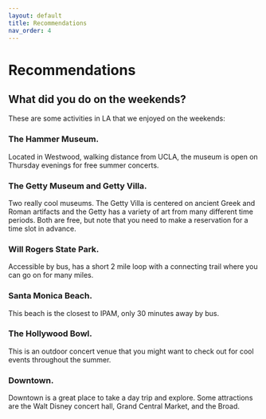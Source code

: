 ```yaml
---
layout: default
title: Recommendations
nav_order: 4
---
```


# Recommendations


## What did you do on the weekends?
These are some activities in LA that we enjoyed on the weekends:

### The Hammer Museum. 
Located in Westwood, walking distance from UCLA, the museum is open on Thursday evenings for free summer concerts.

### The Getty Museum and Getty Villa. 
Two really cool museums. The Getty Villa is centered on ancient Greek and Roman artifacts and the Getty has a variety of art from many different time periods. Both are free, but note that you need to make a reservation for a time slot in advance. 

### Will Rogers State Park. 
Accessible by bus, has a short 2 mile loop with a connecting trail where you can go on for many miles.

### Santa Monica Beach. 
This beach is the closest to IPAM, only 30 minutes away by bus. 

### The Hollywood Bowl. 
This is an outdoor concert venue that you might want to check out for cool events throughout the summer. 

### Downtown. 
Downtown is a great place to take a day trip and explore. Some attractions are the Walt Disney concert hall, Grand Central Market, and the Broad.
